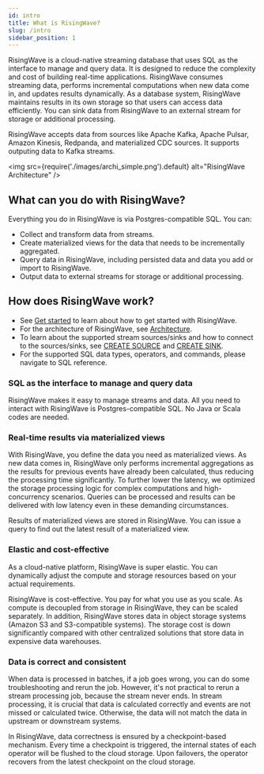 ```yaml
---
id: intro
title: What is RisingWave?
slug: /intro
sidebar_position: 1
---
```




RisingWave is a cloud-native streaming database that uses SQL as the interface to manage and query data. It is designed to reduce the complexity and cost of building real-time applications. RisingWave consumes streaming data, performs incremental computations when new data come in, and updates results dynamically. As a database system, RisingWave maintains results in its own storage so that users can access data efficiently. You can sink data from RisingWave to an external stream for storage or additional processing.

RisingWave accepts data from sources like Apache Kafka, Apache Pulsar, Amazon Kinesis, Redpanda, and materialized CDC sources. It supports outputing data to Kafka streams.

<img
  src={require('./images/archi_simple.png').default}
  alt="RisingWave Architecture"
/>

## What can you do with RisingWave?

Everything you do in RisingWave is via Postgres-compatible SQL. You can:

* Collect and transform data from streams.
* Create materialized views for the data that needs to be incrementally aggregated.
* Query data in RisingWave, including persisted data and data you add or import to RisingWave.
* Output data to external streams for storage or additional processing.

## How does RisingWave work?

- See [Get started](Get-Started.md) to learn about how to get started with RisingWave. 
- For the architecture of RisingWave, see [Architecture](Architecture.md).
- To learn about the supported stream sources/sinks and how to connect to the sources/sinks, see [CREATE SOURCE](/sql/commands/sql-create-source.md) and [CREATE SINK](/sql/commands/sql-create-sink.md).
- For the supported SQL data types, operators, and commands, please navigate to SQL reference.


### SQL as the interface to manage and query data

RisingWave makes it easy to manage streams and data. All you need to interact with RisingWave is Postgres-compatible SQL. No Java or Scala codes are needed.

### Real-time results via materialized views

With RisingWave, you define the data you need as materialized views. As new data comes in, RisingWave only performs incremental aggregations as the results for previous events have already been calculated, thus reducing the processing time significantly. To further lower the latency, we optimized the storage processing logic for complex computations and high-concurrency scenarios. Queries can be processed and results can be delivered with low latency even in these demanding circumstances.

Results of materialized views are stored in RisingWave. You can issue a query to find out the latest result of a materialized view.

### Elastic and cost-effective

As a cloud-native platform, RisingWave is super elastic. You can dynamically adjust the compute and storage resources based on your actual requirements.

RisingWave is cost-effective. You pay for what you use as you scale. As compute is decoupled from storage in RisingWave, they can be scaled separately. In addition, RisingWave stores data in object storage systems (Amazon S3 and S3-compatible systems). The storage cost is down significantly compared with other centralized solutions that store data in expensive data warehouses.

### Data is correct and consistent

When data is processed in batches, if a job goes wrong, you can do some troubleshooting and rerun the job. However, it's not practical to rerun a stream processing job, because the stream never ends. In stream processing, it is crucial that data is calculated correctly and events are not missed or calculated twice. Otherwise, the data will not match the data in upstream or downstream systems.

In RisingWave, data correctness is ensured by a checkpoint-based mechanism. Every time a checkpoint is triggered, the internal states of each operator will be flushed to the cloud storage. Upon failovers, the operator recovers from the latest checkpoint on the cloud storage. 


